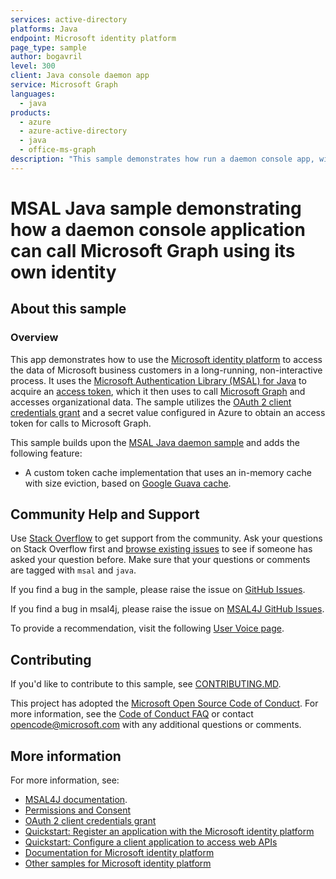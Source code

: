 ```yaml
---
services: active-directory
platforms: Java
endpoint: Microsoft identity platform
page_type: sample
author: bogavril
level: 300
client: Java console daemon app
service: Microsoft Graph
languages:
  - java
products:
  - azure
  - azure-active-directory
  - java
  - office-ms-graph
description: "This sample demonstrates how run a daemon console app, with an in-memory token cache with size eviction, to get an access token for many tenants to call Microsoft Graph using MSAL4J."
---
```


# MSAL Java sample demonstrating how a daemon console application can call Microsoft Graph using its own identity

## About this sample

### Overview

This app demonstrates how to use the [Microsoft identity platform](http://aka.ms/aadv2) to access the data of Microsoft business customers in a long-running, non-interactive process. It uses the [Microsoft Authentication Library (MSAL) for Java](https://github.com/AzureAD/microsoft-authentication-library-for-java) to acquire an [access token](https://learn.microsoft.com/azure/active-directory/develop/access-tokens), which it then uses to call [Microsoft Graph](https://learn.microsoft.com/graph/overview) and accesses organizational data. The sample utilizes the [OAuth 2 client credentials grant](https://learn.microsoft.com/azure/active-directory/develop/v2-oauth2-client-creds-grant-flow) and a secret value configured in Azure to obtain an access token for calls to Microsoft Graph.

This sample builds upon the [MSAL Java daemon sample](../msal-client-credential-secret) and adds the following feature:

- A custom token cache implementation that uses an in-memory cache with size eviction, based on [Google Guava cache](https://github.com/google/guava/wiki/CachesExplained).


## Community Help and Support

Use [Stack Overflow](http://stackoverflow.com/questions/tagged/msal) to get support from the community.
Ask your questions on Stack Overflow first and [browse existing issues](https://github.com/Azure-Samples/ms-identity-msal-java-samples/issues) to see if someone has asked your question before.
Make sure that your questions or comments are tagged with `msal` and `java`.

If you find a bug in the sample, please raise the issue on [GitHub Issues](../../issues).

If you find a bug in msal4j, please raise the issue on [MSAL4J GitHub Issues](https://github.com/AzureAD/microsoft-authentication-library-for-java/issues).

To provide a recommendation, visit the following [User Voice page](https://feedback.azure.com/forums/169401-azure-active-directory).

## Contributing

If you'd like to contribute to this sample, see [CONTRIBUTING.MD](/CONTRIBUTING.md).

This project has adopted the [Microsoft Open Source Code of Conduct](https://opensource.microsoft.com/codeofconduct/). For more information, see the [Code of Conduct FAQ](https://opensource.microsoft.com/codeofconduct/faq/) or contact [opencode@microsoft.com](mailto:opencode@microsoft.com) with any additional questions or comments.

## More information

For more information, see:

- [MSAL4J documentation](https://learn.microsoft.com/entra/msal/java/).
- [Permissions and Consent](https://learn.microsoft.com/azure/active-directory/develop/v2-permissions-and-consent)
- [OAuth 2 client credentials grant](https://learn.microsoft.com/azure/active-directory/develop/v2-oauth2-client-creds-grant-flow)
- [Quickstart: Register an application with the Microsoft identity platform](https://learn.microsoft.com/azure/active-directory/develop/quickstart-register-app)
- [Quickstart: Configure a client application to access web APIs](https://learn.microsoft.com/azure/active-directory/develop/quickstart-configure-app-access-web-apis)
- [Documentation for Microsoft identity platform](https://aka.ms/aadv2)
- [Other samples for Microsoft identity platform](https://aka.ms/aaddevsamplesv2)